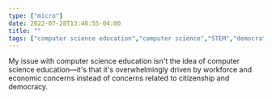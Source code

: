 ```yaml
---
type: ["micro"]
date: 2022-07-28T13:48:55-04:00
title: ""
tags: ["computer science education","computer science","STEM","democratic education","citizenship","education"]
---
```

My issue with computer science education isn't the idea of computer science education—it's that it's overwhelmingly driven by workforce and economic concerns instead of concerns related to citizenship and democracy.

